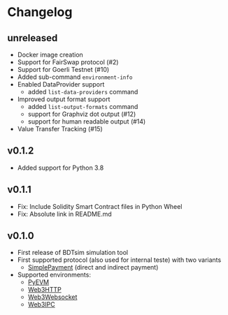 # Changelog

## unreleased

  * Docker image creation
  * Support for FairSwap protocol (#2)
  * Support for Goerli Testnet (#10)
  * Added sub-command `environment-info`
  * Enabled DataProvider support
    * added `list-data-providers` command
  * Improved output format support
    * added `list-output-formats` command
    * support for Graphviz dot output (#12)
    * support for human readable output (#14)
  * Value Transfer Tracking (#15)


## v0.1.2

  * Added support for Python 3.8


## v0.1.1

  * Fix: Include Solidity Smart Contract files in Python Wheel
  * Fix: Absolute link in README.md


## v0.1.0

  * First release of BDTsim simulation tool
  * First supported protocol (also used for internal teste) with two variants
    * [SimplePayment](https://gitlab.mlohr.com/bdtsim/protocols/#simplepayment) (direct and indirect payment)
  * Supported environments:
    * [PyEVM](https://gitlab.mlohr.com/bdtsim/environments/#pyevm)
    * [Web3HTTP](https://gitlab.mlohr.com/bdtsim/environments/#web3http)
    * [Web3Websocket](https://gitlab.mlohr.com/bdtsim/environments/#web3socket)
    * [Web3IPC](https://gitlab.mlohr.com/bdtsim/environments/#web3ipc)
